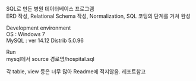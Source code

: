SQL로 만든 병원 데이터베이스 프로그램
<br>ERD 작성, Relational Schema 작성, Normalization, SQL 코딩의 단계를 거쳐 완성

Development environment
<br>OS : Windows 7
<br>MySQL : ver 14.12 Distrib 5.0.96

Run
<br>mysql에서 source 경로명/hospital.sql

각 table, view 등은 너무 많아 Readme에 적지않음. 레포트참고
